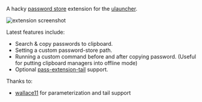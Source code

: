 A hacky [password store](https://www.passwordstore.org/) extension for the [ulauncher](https://ulauncher.io/).

![extension screenshot](https://i.imgur.com/T9mYiIk.png)

Latest features include:
- Search & copy passwords to clipboard.
- Setting a custom password-store path.
- Running a custom command before and after copying password. (Useful for putting clipboard managers into offline mode)
- Optional [pass-extension-tail](https://git.io/vpSgV) support.

Thanks to:
- [wallace11](https://github.com/wallace11) for parameterization and tail support
